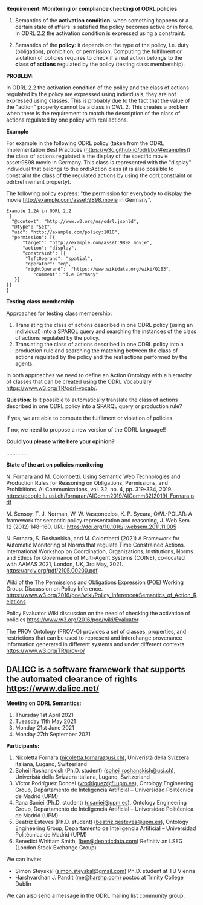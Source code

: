      
**Requirement: Monitoring or compliance checking of ODRL policies**

1. Semantics of the **activation condition**: when something happens or a certain state of affairs is satisfied the policy becomes active or in force. In ODRL 2.2 the activation condition is expressed using a constraint.

2. Semantics of the **policy**: it depends on the type of the policy, i.e. duty (obligation), prohibition, or permission. Computing the fulfilment or violation of policies requires to check if a real action belongs to the **class of actions** regulated by the policy (testing class membership).

**PROBLEM**: 

In ODRL 2.2 the activation condition of the policy and the class of actions regulated by the policy are expressed using individuals, they are not expressed using classes. This is probably due to the fact that the value of the "action" property cannot be a class in OWL 2.
This creates a problem when there is the requirement to match the description of the class of actions regulated by one policy with real actions.

**Example**

For example in the following ODRL policy (taken from the ODRL Implementation Best Practices (https://w3c.github.io/odrl/bp/#examples)) the class of actions regulated is the display of the specific movie asset:9898.movie in Germany. This class is represented with the "display" individual that belongs to the ordl:Action class (it is also possible to constraint the class of the regulated actions by using the odrl:constraint or odrl:refinement property).

The following policy express: "the permission for everybody to display the movie http://example.com/asset:9898.movie in Germany".
      
    Example 1.2A in ODRL 2.2
     {
      "@context": "http://www.w3.org/ns/odrl.jsonld",
      "@type": "Set",
      "uid": "http://example.com/policy:1010",
      "permission": [{
 	      "target": "http://example.com/asset:9898.movie",
	      "action": "display",
	      "constraint": [{
           "leftOperand": "spatial",
           "operator": "eq",
           "rightOperand":  "https://www.wikidata.org/wiki/Q183",
	          "comment": "i.e Germany"
       }]
    }]
    }


**Testing class membership**

Approaches for testing class membership:
   
  1. Translating the class of actions described in one ODRL policy (using an individual) into a SPARQL query and searching the instances of the class of actions regulated by the policy.
  2. Translating the class of actions described in one ODRL policy into a production rule and searching the matching between the class of actions regulated by the policy and the real actions performed by the agents.

In both approaches we need to define an Action Ontology with a hierarchy of classes that can be created using the ODRL Vocabulary https://www.w3.org/TR/odrl-vocab/.

**Question**: Is it possible to automatically translate the class of actions described in one ODRL policy into a SPARQL query or production rule?

If yes, we are able to compute the fulfilment or violation of policies. 

If no, we need to propose a new version of the ODRL language!!


**Could you please write here your opinion?**

..............



**State of the art on policies monitoring**

N. Fornara and M. Colombetti. Using Semantic Web Technologies and Production Rules for Reasoning on Obligations, Permissions, and Prohibitions. AI Communications, vol. 32, no. 4, pp. 319-334, 2019. https://people.lu.usi.ch/fornaran/AIComm2019/AIComm32(2019)_Fornara.pdf

M. Sensoy, T. J. Norman, W. W. Vasconcelos, K. P. Sycara, OWL-POLAR: A framework for semantic policy representation and reasoning, J. Web Sem. 12 (2012) 148–160. URL:
https://doi.org/10.1016/j.websem.2011.11.005

N. Fornara, S. Roshankish, and M. Colombetti (2021) A Framework for Automatic Monitoring of Norms that regulate Time Constrained Actions. International Workshop on Coordination, Organizations, Institutions, Norms and Ethics for Governance of Multi-Agent Systems (COINE), co-located with AAMAS 2021, London, UK, 3rd May, 2021. https://arxiv.org/pdf/2105.00200.pdf

Wiki of the The Permissions and Obligations Expression (POE) Working Group. Discussion on Policy Inference. https://www.w3.org/2016/poe/wiki/Policy_Inference#Semantics_of_Action_Relations

Policy Evaluator Wiki discussion on the need of checking the activation of policies https://www.w3.org/2016/poe/wiki/Evaluator

The PROV Ontology (PROV-O) provides a set of classes, properties, and restrictions that can be used to represent and interchange provenance information generated in different systems and under different contexts. https://www.w3.org/TR/prov-o/

DALICC is a software framework that supports the automated clearance of rights https://www.dalicc.net/
-----------------------------

**Meeting on ODRL Semantics:**

1. Thursday 1st April 2021
2. Tueasday 11th May 2021
3. Monday 21st June 2021
4. Monday 27th September 2021

**Participants:**
  
  1. Nicoletta Fornara (nicoletta.fornara@usi.ch),  Univeristà della Svizzera italiana, Lugano, Switzerland
  2. Soheil Roshanskish (Ph.D. student) (soheil.roshanskish@usi.ch), Univeristà della Svizzera italiana, Lugano, Switzerland
  3. Víctor Rodríguez Doncel (vrodriguez@fi.upm.es), Ontology Engineering Group, Departamento de Inteligencia Artificial – Universidad Politécnica de Madrid (UPM)
  4. Rana Saniei (Ph.D. student) (r.saniei@upm.es), Ontology Engineering Group, Departamento de Inteligencia Artificial – Universidad Politécnica de Madrid (UPM)
  5. Beatriz Esteves (Ph.D. student) (beatriz.gesteves@upm.es), Ontology Engineering Group, Departamento de Inteligencia Artificial – Universidad Politécnica de Madrid (UPM)
  6. Benedict Whittam Smith, (ben@deonticdata.com) Refinitiv an LSEG (London Stock Exchange Group)

We can invite:
   - Simon Steyskal (simon.steyskal@gmail.com) Ph.D. student at TU Vienna
   - Harshvardhan J. Pandit (me@harshp.com) postoc at Trinity College Dublin
  
 We can also send a message in the ODRL mailing list community group.
 
